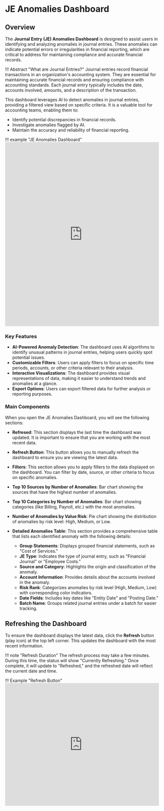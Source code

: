 # **JE Anomalies Dashboard**

## **Overview**

The **Journal Entry (JE) Anomalies Dashboard** is designed to assist users in identifying and analyzing anomalies in journal entries. These anomalies can indicate potential errors or irregularities in financial reporting, which are critical to address for maintaining compliance and accurate financial records.

!!! Abstract "What are Journal Entries?"
    Journal entries record financial transactions in an organization's accounting system. They are essential for maintaining accurate financial records and ensuring compliance with accounting standards. Each journal entry typically includes the date, accounts involved, amounts, and a description of the transaction.

This dashboard leverages AI to detect anomalies in journal entries, providing a filtered view based on specific criteria. It is a valuable tool for accounting teams, enabling them to:

- Identify potential discrepancies in financial records.
- Investigate anomalies flagged by AI.
- Maintain the accuracy and reliability of financial reporting.

!!! example "JE Anomalies Dashboard"
    <iframe src="https://viewer.diagrams.net/?tags=%7B%7D&lightbox=1&highlight=0000ff&edit=_blank&layers=1&nav=1&title=Installation%20Guide.drawio&page-id=68-UrXZ6Sx61n0EBf8kO&dark=auto#Uhttps%3A%2F%2Fdrive.google.com%2Fuc%3Fid%3D1LP6U6tDhud-D4lCmfg9O36HgN874N636%26export%3Ddownload" width="100%" height="600" style="border: none;"></iframe>

### **Key Features**

- **AI-Powered Anomaly Detection**: The dashboard uses AI algorithms to identify unusual patterns in journal entries, helping users quickly spot potential issues.
- **Customizable Filters**: Users can apply filters to focus on specific time periods, accounts, or other criteria relevant to their analysis.
- **Interactive Visualizations**: The dashboard provides visual representations of data, making it easier to understand trends and anomalies at a glance.
- **Export Options**: Users can export filtered data for further analysis or reporting purposes.

### **Main Components**

When you open the JE Anomalies Dashboard, you will see the following sections:

- **Refresed**: This section displays the last time the dashboard was updated. It is important to ensure that you are working with the most recent data.
- **Refresh Button**: This button allows you to manually refresh the dashboard to ensure you are viewing the latest data.
- **Filters**: This section allows you to apply filters to the data displayed on the dashboard. You can filter by date, source, or other criteria to focus on specific anomalies.
- **Top 10 Sources by Number of Anomalies**: Bar chart showing the sources that have the highest number of anomalies.
- **Top 10 Categories by Number of Anomalies**: Bar chart showing categories (like Billing, Payroll, etc.) with the most anomalies.
- **Number of Anomalies by Value Risk**: Pie chart showing the distribution of anomalies by risk level: High, Medium, or Low.
- **Detailed Anomalies Table**: This section provides a comprehensive table that lists each identified anomaly with the following details:

    - **Group Statements**: Displays grouped financial statements, such as "Cost of Services."
    - **JE Type**: Indicates the type of journal entry, such as "Financial Journal" or "Employee Costs."
    - **Source and Category**: Highlights the origin and classification of the anomaly.
    - **Account Information**: Provides details about the accounts involved in the anomaly.
    - **Risk Rank**: Categorizes anomalies by risk level (High, Medium, Low) with corresponding color indicators.
    - **Date Fields**: Includes key dates like "Entity Date" and "Posting Date."
    - **Batch Name**: Groups related journal entries under a batch for easier tracking.

## Refreshing the Dashboard

To ensure the dashboard displays the latest data, click the **Refresh** button (play icon) at the top left corner. This updates the dashboard with the most recent information.

!!! note "Refresh Duration"
    The refresh process may take a few minutes. During this time, the status will show "Currently Refreshing." Once complete, it will update to "Refreshed," and the refreshed date will reflect the current date and time.

!!! Example "Refresh Button"
    <iframe src="https://viewer.diagrams.net/?tags=%7B%7D&lightbox=1&highlight=0000ff&edit=_blank&layers=1&nav=1&title=Installation%20Guide.drawio&page-id=0pQoxITIbYeexZbCkdSw&dark=auto#Uhttps%3A%2F%2Fdrive.google.com%2Fuc%3Fid%3D1LP6U6tDhud-D4lCmfg9O36HgN874N636%26export%3Ddownload" width="100%" height="400" style="border: none;"></iframe>
